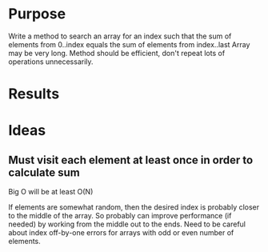 # Purpose
Write a method to search an array for an index such that the sum of elements from 0..index equals the sum of elements from index..last
Array may be very long.
Method should be efficient, don't repeat lots of operations unnecessarily.

# Results

# Ideas

## Must visit each element at least once in order to calculate sum
Big O will be at least O(N)

If elements are somewhat random, then the desired index is probably closer to the middle of the array.
So probably can improve performance (if needed) by working from the middle out to the ends.
Need to be careful about index off-by-one errors for arrays with odd or even number of elements.
